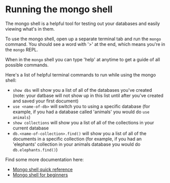 # Running the mongo shell
The mongo shell is a helpful tool for testing out your databases and easily viewing what's in them.

To use the mongo shell, open up a separate terminal tab and run the `mongo` command. You should see a word with '>' at the end, which means you're in the `mongo` REPL.

When in the `mongo` shell you can type 'help' at anytime to get a guide of all possible commands.

Here's a list of helpful terminal commands to run while using the mongo shell:

- `show dbs` will show you a list of all of the databases you've created (note: your datbase will not show up in this list until after you've created and saved your first document)
- `use <name-of-db>` will switch you to using a specific database (for example, if you had a database called 'animals' you would do `use animals`)
- `show collections` will show you a list of all of the collections in your current database
- `db.<name-of-collection>.find()` will show you a list of all of the documents in a specific collection (for example, if you had an 'elephants' collection in your animals database you would do `db.elephants.find()`)

Find some more documentation here:
- [Mongo shell quick reference](https://docs.mongodb.com/manual/reference/mongo-shell/)
- [Mongo shell for beginners](http://www.hongkiat.com/blog/webdev-with-mongodb-part2/)
